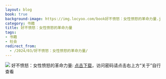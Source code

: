 ```yaml
---
layout: blog
book: true
background-image: https://img.locyoo.com/book好不愤怒：女性愤怒的革命力量.jpg
category: 书籍
title: 好不愤怒：女性愤怒的革命力量
tags:
- 书籍
- 社会
redirect_from:
  - /2024/03/好不愤怒：女性愤怒的革命力量/
---
```

![](https://img.locyoo.com/book好不愤怒：女性愤怒的革命力量.jpg)
好不愤怒：女性愤怒的革命力量: <a name = "ref1" href="https://url18.ctfile.com/f/50983618-1439915956-2a7471?p=3619">点击下载</a>，访问密码请点击右上方“关于”自行查看